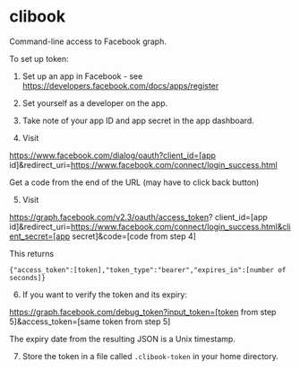 # clibook

Command-line access to Facebook graph.

To set up token:

1. Set up an app in Facebook - see https://developers.facebook.com/docs/apps/register 

2. Set yourself as a developer on the app.

3. Take note of your app ID and app secret in the app dashboard.

4. Visit

 https://www.facebook.com/dialog/oauth?client_id=[app id]&redirect_uri=https://www.facebook.com/connect/login_success.html

 Get a code from the end of the URL (may have to click back button)

5. Visit

 https://graph.facebook.com/v2.3/oauth/access_token?
    client_id=[app id]&redirect_uri=https://www.facebook.com/connect/login_success.html&client_secret=[app secret]&code=[code from step 4]

 This returns

 ```
 {"access_token":[token],"token_type":"bearer","expires_in":[number of seconds]}
 ```

6. If you want to verify the token and its expiry:

 https://graph.facebook.com/debug_token?input_token=[token from step 5]&access_token=[same token from step 5]

 The expiry date from the resulting JSON is a Unix timestamp.

7. Store the token in a file called `.clibook-token` in your home directory.
